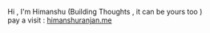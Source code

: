 Hi , I'm Himanshu (Building Thoughts , it can be yours too )\
pay a visit : [himanshuranjan.me](https://www.himanshuranjan.me/)
